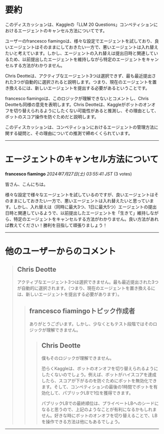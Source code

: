 # 要約 
このディスカッションは、Kaggleの「LLM 20 Questions」コンペティションにおけるエージェントのキャンセル方法についてです。

ユーザーのfrancesco fiamingoは、様々な設定でエージェントを試しており、良いエージェントはそのままにしておきたい一方で、悪いエージェントは入れ替えたいと考えています。しかし、エージェントの入れ替えは提出日時と関連しているため、以前提出したエージェントを維持しながら特定のエージェントをキャンセルする方法がわかりません。

Chris Deotteは、アクティブなエージェント3つは選択できず、最も最近提出された3つが自動的に選択されると説明します。つまり、現在のエージェントを置き換えるには、新しいエージェントを提出する必要があるということです。

francesco fiamingoは、このロジックが理解できないとコメントし、Chris Deotteも同様の意見を表明します。Chris Deotteは、Kaggleがボットのオンオフを切り替えられるようにしたくない可能性があると推測し、その理由として、ボットのスコア操作を防ぐためだと説明します。

このディスカッションは、コンペティションにおけるエージェントの管理方法に関する疑問と、その理由についての推測で締めくくられています。


---
# エージェントのキャンセル方法について

**francesco fiamingo** *2024年7月27日(土) 03:55:41 JST* (3 votes)

皆さん、こんにちは。

様々な設定で様々なエージェントを試しているのですが、良いエージェントはそのままにしておきたい一方で、悪いエージェントは入れ替えたいと思っています。しかし、入れ替えは（同時に最大3つ、1日に最大5つ）エージェントの提出日時と関連しているようで、以前提出したエージェントを「生きて」維持しながら、特定のエージェントをキャンセルする方法がわかりません。良い方法があれば教えてください！勝利を目指して頑張りましょう！

---
# 他のユーザーからのコメント

> ## Chris Deotte
> 
> アクティブなエージェント3つは選択できません。最も最近提出された3つが自動的に選択されます。（つまり、現在のエージェントを置き換えるには、新しいエージェントを提出する必要があります）。
> 
> 
> 
> > ## francesco fiamingoトピック作成者
> > 
> > ありがとうございます。しかし、少なくともテスト段階ではそのロジックが理解できません。
> > 
> > 
> > 
> > > ## Chris Deotte
> > > 
> > > 僕もそのロジックが理解できません。
> > > 
> > > 恐らくKaggleは、ボットのオンオフを切り替えられるようにしたくないのでしょう。例えば、ボットがハイスコアを達成したら、スコアが下がるのを防ぐためにボットを無効化できます。そして、コンペティションの最後の1時間でボットを有効化して、パブリックLBで1位を獲得できます。
> > > 
> > > パブリックLBでの最終順位は、プライベートLBへのシードになると思うので、上記のようなことが有利になるかもしれません。好きな時にボットのオンオフを切り替えることで、LBを操作できる方法は他にもあるでしょう。
> > > 
> > > 
> > > 
---

